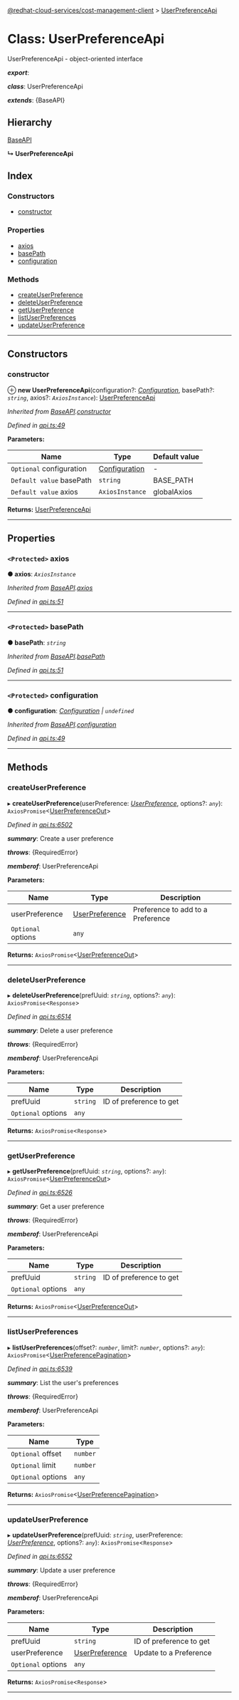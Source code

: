 [@redhat-cloud-services/cost-management-client](../README.md) > [UserPreferenceApi](../classes/userpreferenceapi.md)

# Class: UserPreferenceApi

UserPreferenceApi - object-oriented interface

*__export__*: 

*__class__*: UserPreferenceApi

*__extends__*: {BaseAPI}

## Hierarchy

 [BaseAPI](baseapi.md)

**↳ UserPreferenceApi**

## Index

### Constructors

* [constructor](userpreferenceapi.md#constructor)

### Properties

* [axios](userpreferenceapi.md#axios)
* [basePath](userpreferenceapi.md#basepath)
* [configuration](userpreferenceapi.md#configuration)

### Methods

* [createUserPreference](userpreferenceapi.md#createuserpreference)
* [deleteUserPreference](userpreferenceapi.md#deleteuserpreference)
* [getUserPreference](userpreferenceapi.md#getuserpreference)
* [listUserPreferences](userpreferenceapi.md#listuserpreferences)
* [updateUserPreference](userpreferenceapi.md#updateuserpreference)

---

## Constructors

<a id="constructor"></a>

###  constructor

⊕ **new UserPreferenceApi**(configuration?: *[Configuration](configuration.md)*, basePath?: *`string`*, axios?: *`AxiosInstance`*): [UserPreferenceApi](userpreferenceapi.md)

*Inherited from [BaseAPI](baseapi.md).[constructor](baseapi.md#constructor)*

*Defined in [api.ts:49](https://github.com/rvsia/javascript-clients/blob/master/packages/cost-management/api.ts#L49)*

**Parameters:**

| Name | Type | Default value |
| ------ | ------ | ------ |
| `Optional` configuration | [Configuration](configuration.md) | - |
| `Default value` basePath | `string` |  BASE_PATH |
| `Default value` axios | `AxiosInstance` |  globalAxios |

**Returns:** [UserPreferenceApi](userpreferenceapi.md)

___

## Properties

<a id="axios"></a>

### `<Protected>` axios

**● axios**: *`AxiosInstance`*

*Inherited from [BaseAPI](baseapi.md).[axios](baseapi.md#axios)*

*Defined in [api.ts:51](https://github.com/rvsia/javascript-clients/blob/master/packages/cost-management/api.ts#L51)*

___
<a id="basepath"></a>

### `<Protected>` basePath

**● basePath**: *`string`*

*Inherited from [BaseAPI](baseapi.md).[basePath](baseapi.md#basepath)*

*Defined in [api.ts:51](https://github.com/rvsia/javascript-clients/blob/master/packages/cost-management/api.ts#L51)*

___
<a id="configuration"></a>

### `<Protected>` configuration

**● configuration**: *[Configuration](configuration.md) \| `undefined`*

*Inherited from [BaseAPI](baseapi.md).[configuration](baseapi.md#configuration)*

*Defined in [api.ts:49](https://github.com/rvsia/javascript-clients/blob/master/packages/cost-management/api.ts#L49)*

___

## Methods

<a id="createuserpreference"></a>

###  createUserPreference

▸ **createUserPreference**(userPreference: *[UserPreference](../interfaces/userpreference.md)*, options?: *`any`*): `AxiosPromise`<[UserPreferenceOut](../interfaces/userpreferenceout.md)>

*Defined in [api.ts:6502](https://github.com/rvsia/javascript-clients/blob/master/packages/cost-management/api.ts#L6502)*

*__summary__*: Create a user preference

*__throws__*: {RequiredError}

*__memberof__*: UserPreferenceApi

**Parameters:**

| Name | Type | Description |
| ------ | ------ | ------ |
| userPreference | [UserPreference](../interfaces/userpreference.md) |  Preference to add to a Preference |
| `Optional` options | `any` |

**Returns:** `AxiosPromise`<[UserPreferenceOut](../interfaces/userpreferenceout.md)>

___
<a id="deleteuserpreference"></a>

###  deleteUserPreference

▸ **deleteUserPreference**(prefUuid: *`string`*, options?: *`any`*): `AxiosPromise`<`Response`>

*Defined in [api.ts:6514](https://github.com/rvsia/javascript-clients/blob/master/packages/cost-management/api.ts#L6514)*

*__summary__*: Delete a user preference

*__throws__*: {RequiredError}

*__memberof__*: UserPreferenceApi

**Parameters:**

| Name | Type | Description |
| ------ | ------ | ------ |
| prefUuid | `string` |  ID of preference to get |
| `Optional` options | `any` |

**Returns:** `AxiosPromise`<`Response`>

___
<a id="getuserpreference"></a>

###  getUserPreference

▸ **getUserPreference**(prefUuid: *`string`*, options?: *`any`*): `AxiosPromise`<[UserPreferenceOut](../interfaces/userpreferenceout.md)>

*Defined in [api.ts:6526](https://github.com/rvsia/javascript-clients/blob/master/packages/cost-management/api.ts#L6526)*

*__summary__*: Get a user preference

*__throws__*: {RequiredError}

*__memberof__*: UserPreferenceApi

**Parameters:**

| Name | Type | Description |
| ------ | ------ | ------ |
| prefUuid | `string` |  ID of preference to get |
| `Optional` options | `any` |

**Returns:** `AxiosPromise`<[UserPreferenceOut](../interfaces/userpreferenceout.md)>

___
<a id="listuserpreferences"></a>

###  listUserPreferences

▸ **listUserPreferences**(offset?: *`number`*, limit?: *`number`*, options?: *`any`*): `AxiosPromise`<[UserPreferencePagination](../interfaces/userpreferencepagination.md)>

*Defined in [api.ts:6539](https://github.com/rvsia/javascript-clients/blob/master/packages/cost-management/api.ts#L6539)*

*__summary__*: List the user's preferences

*__throws__*: {RequiredError}

*__memberof__*: UserPreferenceApi

**Parameters:**

| Name | Type |
| ------ | ------ |
| `Optional` offset | `number` |
| `Optional` limit | `number` |
| `Optional` options | `any` |

**Returns:** `AxiosPromise`<[UserPreferencePagination](../interfaces/userpreferencepagination.md)>

___
<a id="updateuserpreference"></a>

###  updateUserPreference

▸ **updateUserPreference**(prefUuid: *`string`*, userPreference: *[UserPreference](../interfaces/userpreference.md)*, options?: *`any`*): `AxiosPromise`<`Response`>

*Defined in [api.ts:6552](https://github.com/rvsia/javascript-clients/blob/master/packages/cost-management/api.ts#L6552)*

*__summary__*: Update a user preference

*__throws__*: {RequiredError}

*__memberof__*: UserPreferenceApi

**Parameters:**

| Name | Type | Description |
| ------ | ------ | ------ |
| prefUuid | `string` |  ID of preference to get |
| userPreference | [UserPreference](../interfaces/userpreference.md) |  Update to a Preference |
| `Optional` options | `any` |

**Returns:** `AxiosPromise`<`Response`>

___

